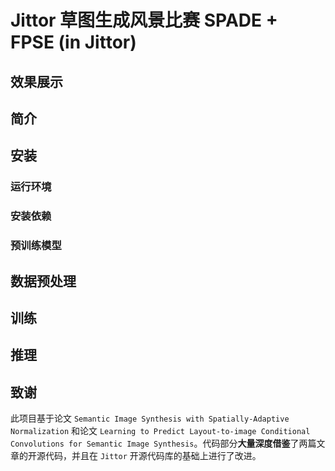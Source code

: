 # Jittor 草图生成风景比赛  SPADE + FPSE (in Jittor)

## 效果展示


## 简介

## 安装

### 运行环境

### 安装依赖

### 预训练模型

## 数据预处理

## 训练

## 推理

## 致谢
此项目基于论文 `Semantic Image Synthesis with Spatially-Adaptive Normalization` 和论文 `Learning to Predict Layout-to-image Conditional Convolutions for Semantic Image Synthesis`。代码部分**大量深度借鉴**了两篇文章的开源代码，并且在 `Jittor` 开源代码库的基础上进行了改进。